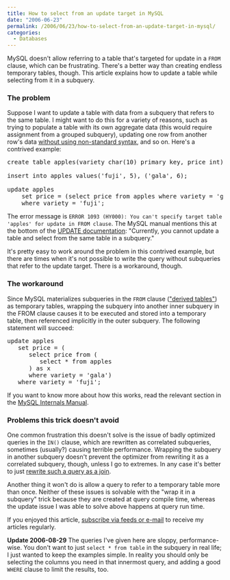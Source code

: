 ```yaml
---
title: How to select from an update target in MySQL
date: "2006-06-23"
permalink: /2006/06/23/how-to-select-from-an-update-target-in-mysql/
categories:
  - Databases
---
```

MySQL doesn't allow referring to a table that's targeted for update in a `FROM` clause, which can be frustrating. There's a better way than creating endless temporary tables, though. This article explains how to update a table while selecting from it in a subquery.

### The problem

Suppose I want to update a table with data from a subquery that refers to the same table. I might want to do this for a variety of reasons, such as trying to populate a table with its own aggregate data (this would require assignment from a grouped subquery), updating one row from another row's data [without using non-standard syntax][1], and so on. Here's a contrived example:

<pre>create table apples(variety char(10) primary key, price int);

insert into apples values('fuji', 5), ('gala', 6);

update apples
    set price = (select price from apples where variety = 'gala')
    where variety = 'fuji';</pre>

The error message is `ERROR 1093 (HY000): You can't specify target table 'apples' for update in FROM clause`. The MySQL manual mentions this at the bottom of the [UPDATE documentation][2]: "Currently, you cannot update a table and select from the same table in a subquery."

It's pretty easy to work around the problem in this contrived example, but there are times when it's not possible to write the query without subqueries that refer to the update target. There is a workaround, though.

### The workaround

Since MySQL materializes subqueries in the `FROM` clause (["derived tables"][3]) as temporary tables, wrapping the subquery into another inner subquery in the FROM clause causes it to be executed and stored into a temporary table, then referenced implicitly in the outer subquery. The following statement will succeed:

<pre>update apples
   set price = (
      select price from (
         select * from apples
      ) as x
      where variety = 'gala')
   where variety = 'fuji';</pre>

If you want to know more about how this works, read the relevant section in the [MySQL Internals Manual][4].

### Problems this trick doesn't avoid

One common frustration this doesn't solve is the issue of badly optimized queries in the `IN()` clause, which are rewritten as correlated subqueries, sometimes (usually?) causing terrible performance. Wrapping the subquery in another subquery doesn't prevent the optimizer from rewriting it as a correlated subquery, though, unless I go to extremes. In any case it's better to just [rewrite such a query as a join][5].

Another thing it won't do is allow a query to refer to a temporary table more than once. Neither of these issues is solvable with the "wrap it in a subquery" trick because they are created at query compile time, whereas the update issue I was able to solve above happens at query run time.

If you enjoyed this article, [subscribe via feeds or e-mail][6] to receive my articles regularly.

**Update 2006-08-29** The queries I've given here are sloppy, performance-wise. You don't want to just `select * from table` in the subquery in real life; I just wanted to keep the examples simple. In reality you should only be selecting the columns you need in that innermost query, and adding a good `WHERE` clause to limit the results, too.

 [1]: /blog/2006/03/11/many-to-one-problems-in-sql/
 [2]: http://dev.mysql.com/doc/refman/5.0/en/update.html
 [3]: /blog/2005/09/26/sql-subqueries-and-derived-tables/
 [4]: http://dev.mysql.com/doc/internals/en/select-derived.html
 [5]: /blog/2006/04/30/how-to-optimize-subqueries-and-joins-in-mysql/
 [6]: /blog/subscribe/
